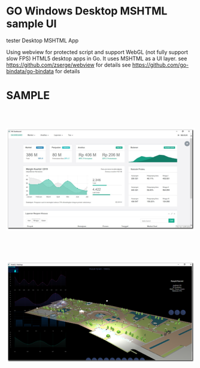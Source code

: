 # GO Windows Desktop MSHTML sample UI 

tester Desktop MSHTML App

Using webview for protected script and support WebGL (not fully support slow FPS)
HTML5 desktop apps in Go. It uses MSHTML as a UI layer.
see https://github.com/zserge/webview for details
see https://github.com/go-bindata/go-bindata for details

# SAMPLE 


<div>
  <br><br><br>
 </div>

<div align="center" >
<img  src="https://raw.githubusercontent.com/rasyidkaromi/desktopweb/master/dashboardscreen.png"  width="780px"  />
</div>

<br><br><br>
  <div align="center" >
<img  src="https://raw.githubusercontent.com/rasyidkaromi/desktopweb/master/webglscreen.png"  width="780px"  />
</div>
  
  <div>
  <br><br><br>
 </div>


